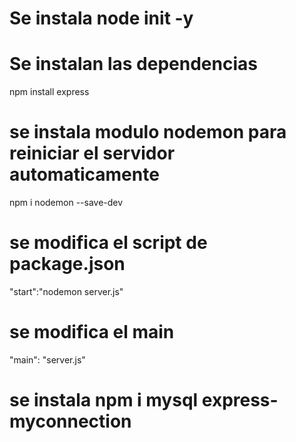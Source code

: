 # Se instala node init -y
# Se instalan las dependencias
  npm install express
# se instala modulo nodemon para reiniciar el servidor automaticamente
  npm i nodemon --save-dev
# se modifica el script de package.json
  "start":"nodemon server.js"
# se modifica el main
  "main": "server.js"
# se instala npm i mysql express-myconnection
